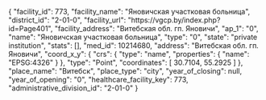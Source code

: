 {
    "facility_id": 773,
    "facility_name": "Яновичская участковая больница",
    "district_id": "2-01-0",
    "facility_url": "https:\/\/vgcp.by\/index.php?id=Page401",
    "facility_address": "Витебская обл. гп. Яновичи",
    "ap_1": "0",
    "name": "Яновичская участковая больница",
    "type": "0",
    "state": "private institution",
    "stats": [],
    "med_id": 10214680,
    "address": "Витебская обл. гп. Яновичи",
    "coord_x_y": {
        "crs": {
            "type": "name",
            "properties": {
                "name": "EPSG:4326"
            }
        },
        "type": "Point",
        "coordinates": [
            30.7104,
            55.2925
        ]
    },
    "place_name": "Витебск",
    "place_type": "city",
    "year_of_closing": null,
    "year_of_opening": "0",
    "healthcare_facility_key": 773,
    "administrative_division_id": "2-01-0"
}